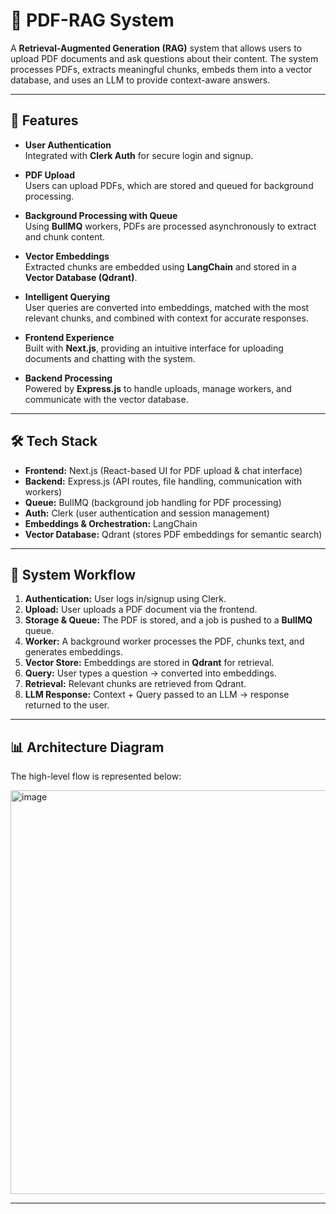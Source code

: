 # 📘 PDF-RAG System

A **Retrieval-Augmented Generation (RAG)** system that allows users to upload PDF documents and ask questions about their content. The system processes PDFs, extracts meaningful chunks, embeds them into a vector database, and uses an LLM to provide context-aware answers.

---

## 🚀 Features

-   **User Authentication**  
    Integrated with **Clerk Auth** for secure login and signup.

-   **PDF Upload**  
    Users can upload PDFs, which are stored and queued for background processing.

-   **Background Processing with Queue**  
    Using **BullMQ** workers, PDFs are processed asynchronously to extract and chunk content.

-   **Vector Embeddings**  
    Extracted chunks are embedded using **LangChain** and stored in a **Vector Database (Qdrant)**.

-   **Intelligent Querying**  
    User queries are converted into embeddings, matched with the most relevant chunks, and combined with context for accurate responses.

-   **Frontend Experience**  
    Built with **Next.js**, providing an intuitive interface for uploading documents and chatting with the system.

-   **Backend Processing**  
    Powered by **Express.js** to handle uploads, manage workers, and communicate with the vector database.

---

## 🛠 Tech Stack

-   **Frontend:** Next.js (React-based UI for PDF upload & chat interface)
-   **Backend:** Express.js (API routes, file handling, communication with workers)
-   **Queue:** BullMQ (background job handling for PDF processing)
-   **Auth:** Clerk (user authentication and session management)
-   **Embeddings & Orchestration:** LangChain
-   **Vector Database:** Qdrant (stores PDF embeddings for semantic search)

---

## 🔄 System Workflow

1. **Authentication:** User logs in/signup using Clerk.
2. **Upload:** User uploads a PDF document via the frontend.
3. **Storage & Queue:** The PDF is stored, and a job is pushed to a **BullMQ** queue.
4. **Worker:** A background worker processes the PDF, chunks text, and generates embeddings.
5. **Vector Store:** Embeddings are stored in **Qdrant** for retrieval.
6. **Query:** User types a question → converted into embeddings.
7. **Retrieval:** Relevant chunks are retrieved from Qdrant.
8. **LLM Response:** Context + Query passed to an LLM → response returned to the user.

---

## 📊 Architecture Diagram

The high-level flow is represented below:

<img width="1370" height="646" alt="image" src="https://github.com/user-attachments/assets/7f0835fc-5fd6-406e-aa42-0d8ec565b446" />


---

